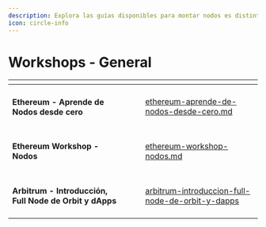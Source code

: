 ```yaml
---
description: Explora las guías disponibles para montar nodos es distintas blockchains!
icon: circle-info
---
```


# Workshops - General

<table data-view="cards"><thead><tr><th></th><th></th><th></th><th data-hidden data-card-target data-type="content-ref"></th></tr></thead><tbody><tr><td><h4>Ethereum - Aprende de Nodos desde cero</h4></td><td></td><td></td><td><a href="ethereum-aprende-de-nodos-desde-cero.md">ethereum-aprende-de-nodos-desde-cero.md</a></td></tr><tr><td><h4>Ethereum Workshop - Nodos</h4></td><td></td><td></td><td><a href="ethereum-workshop-nodos.md">ethereum-workshop-nodos.md</a></td></tr><tr><td><h4>Arbitrum - Introducción, Full Node de Orbit y dApps</h4></td><td></td><td></td><td><a href="arbitrum-introduccion-full-node-de-orbit-y-dapps/">arbitrum-introduccion-full-node-de-orbit-y-dapps</a></td></tr></tbody></table>
